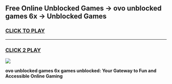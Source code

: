 
## Free Online Unblocked Games → ovo unblocked games 6x → Unblocked Games
<h3>
<a href="https://premium.freeplayer.one?title=ovo_unblocked_games_6x&ref=21F">CLICK TO PLAY</a></h3>
<hr>

<h3>
<a href="https://premium.freeplayer.one?title=ovo_unblocked_games_6x&ref=21F">CLICK 2 PLAY</a>
  
</h3>

<a href="https://premium.freeplayer.one?title=ovo_unblocked_games_6x&ref=21F/"><img src="https://clearcache.store/games.png"></a>


**ovo unblocked games 6x games unblocked: Your Gateway to Fun and Accessible Online Gaming**
